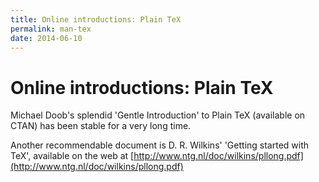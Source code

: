 ```yaml
---
title: Online introductions: Plain TeX
permalink: man-tex
date: 2014-06-10
---
```

# Online introductions: Plain TeX




Michael Doob's splendid 'Gentle Introduction' to Plain TeX
(available on CTAN) has been stable for a very long time.


Another recommendable document is D. R.&nbsp;Wilkins' 'Getting started with TeX',
available on the web at
[http://www.ntg.nl/doc/wilkins/pllong.pdf](http://www.ntg.nl/doc/wilkins/pllong.pdf)




